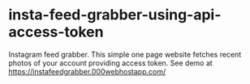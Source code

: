# insta-feed-grabber-using-api-access-token
Instagram feed grabber. This simple one page website fetches recent photos of your account providing access token. See demo at https://instafeedgrabber.000webhostapp.com/
